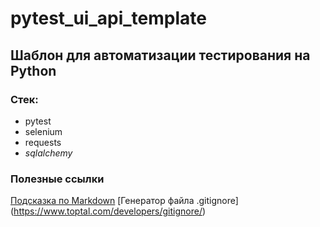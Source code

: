 # pytest_ui_api_template

## Шаблон для автоматизации тестирования на Python

### Стек:
- pytest
- selenium
- requests
- _sqlalchemy_


### Полезные ссылки
[Подсказка по Markdown](https://markdownguide.org/cheat-sheet/)
[Генератор файла .gitignore] (https://www.toptal.com/developers/gitignore/)
